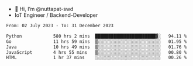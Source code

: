 - 👋 Hi, I’m @nuttapat-swd
- IoT Engineer / Backend-Developer

<!--START_SECTION:waka-->

```txt
From: 02 July 2023 - To: 31 December 2023

Python            580 hrs 2 mins  ███████████████████████▓░   94.11 %
Go                11 hrs 59 mins  ▒░░░░░░░░░░░░░░░░░░░░░░░░   01.95 %
Java              10 hrs 49 mins  ▒░░░░░░░░░░░░░░░░░░░░░░░░   01.76 %
JavaScript        4 hrs 55 mins   ▒░░░░░░░░░░░░░░░░░░░░░░░░   00.80 %
HTML              1 hr 37 mins    ░░░░░░░░░░░░░░░░░░░░░░░░░   00.26 %
```

<!--END_SECTION:waka-->
